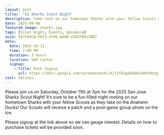```yaml
---
layout: post
title:  "SJ Sharks Scout Night"
description: Come root on our hometown Sharks with your fellow Scouts as they take on the Anaheim Ducks!
date: 2025-09-08
featured_image: sharks.jpg
tags: [Scout Night, Events, Upcoming]
uuid: F67C60CB-FEF3-479E-A49B-4285F0012BD2
meta:
  date: 2025-10-11
  time: 7:00 PM
  duration: 3 hours
  location: SAP Center
  signup:
    - title: Pack Signup
      url: https://docs.google.com/spreadsheets/d/1JfAJgoDX8mZa9PxHoSg_tN9fwfKEXLUnlK_X11eDwkQ/edit?usp=sharing
cost: Various
---
```


Please join us on Saturday, October 11th at 7pm for the 2025 San Jose Sharks Scout Night! It’s sure to be a fun-filled night rooting on our hometown Sharks with your fellow Scouts as they take on the Anaheim Ducks! Our Scouts will receive a patch and a post-game group photo on the ice.

Please signup at the link above so we can gauge interest. Details on how to purchase tickets will be provided soon.

